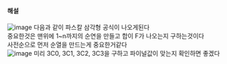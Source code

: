 #### 해설
![image](https://github.com/cwangg897/learning/assets/79621675/d2fe0284-03d6-4b29-92a0-ab0d0441118a)
다음과 같이 파스칼 삼각형 공식이 나오게된다 <br>
중요한것은 맨위에 1~n까지의 순연을 만들고 합이 F가 나오는지 구하는것이다 <br>
사전순으로 먼저 순열을 만드는게 중요한거같다 <br>
![image](https://github.com/cwangg897/learning/assets/79621675/da6fdca4-c038-4f05-b662-cdf671ad43fe)
미리 3C0, 3C1, 3C2, 3C3을 구하고 파이널값이 맞는지 확인하면 좋겠다 <br>
